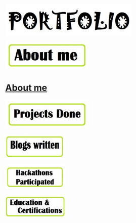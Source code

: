 
<a href="/about.md"><img src="https://github.com/abhishekmamdapure/abhishekmamdapure.github.io/blob/master/index_images/0.jpg?raw=true" align="center" height="100" width="400" ></a>



[![About me](/index_images/1.jpg)](/about.md)

# [About me](/about.md)

[![About me](/index_images/2.jpg)](/projects.md)



<a href=""><img src="https://github.com/abhishekmamdapure/abhishekmamdapure.github.io/blob/master/index_images/3.jpg?raw=true" align="center" height="80" width="190" ></a>


<a href="/hackathon.md"><img src="https://github.com/abhishekmamdapure/abhishekmamdapure.github.io/blob/master/index_images/4.jpg?raw=true" align="center" height="80" width="190" ></a>


<a href="/edu-cert.md"><img src="https://github.com/abhishekmamdapure/abhishekmamdapure.github.io/blob/master/index_images/5.jpg?raw=true" align="center" height="80" width="190" ></a>
